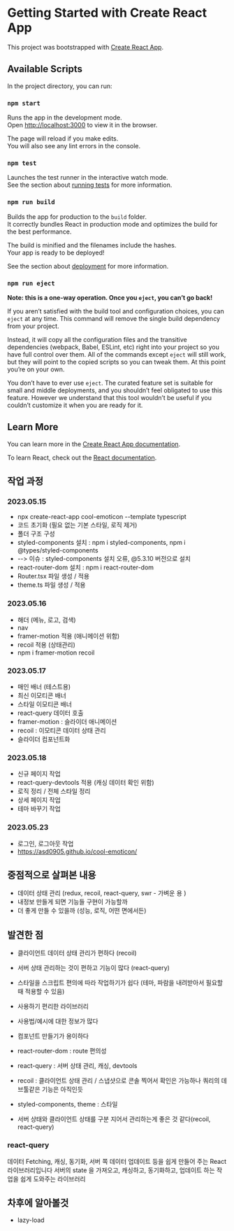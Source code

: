 # Getting Started with Create React App

This project was bootstrapped with [Create React App](https://github.com/facebook/create-react-app).

## Available Scripts

In the project directory, you can run:

### `npm start`

Runs the app in the development mode.\
Open [http://localhost:3000](http://localhost:3000) to view it in the browser.

The page will reload if you make edits.\
You will also see any lint errors in the console.

### `npm test`

Launches the test runner in the interactive watch mode.\
See the section about [running tests](https://facebook.github.io/create-react-app/docs/running-tests) for more
information.

### `npm run build`

Builds the app for production to the `build` folder.\
It correctly bundles React in production mode and optimizes the build for the best performance.

The build is minified and the filenames include the hashes.\
Your app is ready to be deployed!

See the section about [deployment](https://facebook.github.io/create-react-app/docs/deployment) for more information.

### `npm run eject`

**Note: this is a one-way operation. Once you `eject`, you can’t go back!**

If you aren’t satisfied with the build tool and configuration choices, you can `eject` at any time. This command will
remove the single build dependency from your project.

Instead, it will copy all the configuration files and the transitive dependencies (webpack, Babel, ESLint, etc) right
into your project so you have full control over them. All of the commands except `eject` will still work, but they will
point to the copied scripts so you can tweak them. At this point you’re on your own.

You don’t have to ever use `eject`. The curated feature set is suitable for small and middle deployments, and you
shouldn’t feel obligated to use this feature. However we understand that this tool wouldn’t be useful if you couldn’t
customize it when you are ready for it.

## Learn More

You can learn more in
the [Create React App documentation](https://facebook.github.io/create-react-app/docs/getting-started).

To learn React, check out the [React documentation](https://reactjs.org/).

## 작업 과정

### 2023.05.15

- npx create-react-app cool-emoticon --template typescript
- 코드 초기화 (필요 없는 기본 스타일, 로직 제거)
- 폴더 구조 구성
- styled-components 설치 : npm i styled-components, npm i @types/styled-components
- --> 이슈 : styled-components 설치 오류, @5.3.10 버전으로 설치
- react-router-dom 설치 : npm i react-router-dom
- Router.tsx 파일 생성 / 적용
- theme.ts 파일 생성 / 적용

### 2023.05.16

- 해더 (메뉴, 로고, 검색)
- nav
- framer-motion 적용 (애니메이션 위함)
- recoil 적용 (상태관리)
- npm i framer-motion recoil

### 2023.05.17

- 매인 배너 (테스트용)
- 최신 이모티콘 배너
- 스타일 이모티콘 배너
- react-query 데이터 호출
- framer-motion : 슬라이더 애니메이션
- recoil : 이모티콘 데이터 상태 관리
- 슬라이더 컴포넌트화

### 2023.05.18

- 신규 페이지 작업
- react-query-devtools 적용 (캐싱 데이터 확인 위함)
- 로직 정리 / 전체 스타일 정리
- 상세 페이지 작업
- 테마 바꾸기 작업

### 2023.05.23

- 로그인, 로그아웃 작업
- https://asd0905.github.io/cool-emoticon/


##  중점적으로 살펴본 내용
- 데이터 상태 관리 (redux, recoil, react-query, swr - 가벼운 용 )
- 내정보 만들게 되면 기능들 구현이 가능할까
- 더 좋게 만들 수 있을까 (성능, 로직, 어떤 면에서든)


## 발견한 점
- 클라이언트 데이터 상태 관리가 편하다 (recoil)
- 서버 상태 관리하는 것이 편하고 기능이 많다 (react-query)
- 스타일을 스크립트 편의에 따라 작업하기가 쉽다 (테마, 파람을 내려받아서 필요할때 적용할 수 있음)
- 사용하기 편리한 라이브러리
- 사용법/예시에 대한 정보가 많다
- 컴포넌트 만들기가 용이하다

- react-router-dom : route 편의성
- react-query : 서버 상태 관리, 캐싱, devtools
- recoil : 클라이언트 상태 관리 / 스냅샷으로 콘솔 찍어서 확인은 가능하나 쿼리의 데브툴같은 기능은 아직인듯
- styled-components, theme : 스타일

- 서버 상태와 클라이언트 상태를 구분 지어서 관리하는게 좋은 것 같다(recoil, react-query)

### react-query

데이터 Fetching, 캐싱, 동기화, 서버 쪽 데이터 업데이트 등을 쉽게 만들어 주는 React 라이브러리입니다
서버의 state 을 가져오고, 캐싱하고, 동기화하고, 업데이트 하는 작업을 쉽게 도와주는 라이브러리

## 차후에 알아볼것
- lazy-load


